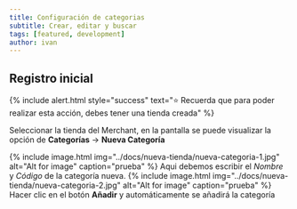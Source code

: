 ```yaml
---
title: Configuración de categorias
subtitle: Crear, editar y buscar
tags: [featured, development]
author: ivan
---
```


## Registro inicial

{% include alert.html style="success" text="⭐ Recuerda que para poder realizar esta acción, debes tener una tienda creada" %}

Seleccionar la tienda del Merchant, en la pantalla se puede visualizar la opción de **Categorías** -> **Nueva Categoría**

{% include image.html img="../docs/nueva-tienda/nueva-categoria-1.jpg" alt="Alt for image" caption="prueba" %}
Aqui debemos escribir el *Nombre* y *Código* de la categoría nueva.
{% include image.html img="../docs/nueva-tienda/nueva-categoria-2.jpg" alt="Alt for image" caption="prueba" %}
Hacer clic en el botón **Añadir** y automáticamente se añadirá la categoría
